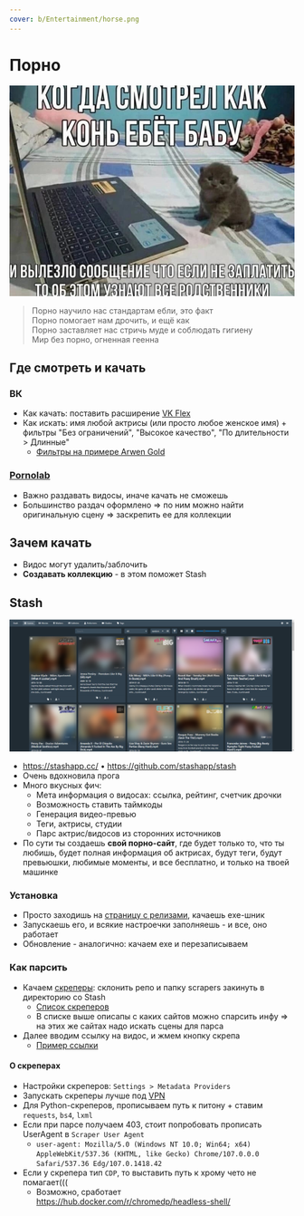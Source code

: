 ```yaml
---
cover: b/Entertainment/horse.png
---
```


# Порно

![img.png](horse.png)

> Порно научило нас стандартам ебли, это факт<br>
> Порно помогает нам дрочить, и ещё как<br>
> Порно заставляет нас стричь муде и соблюдать гигиену<br>
> Мир без порно, огненная геенна

## Где смотреть и качать

### ВК

- Как качать: поставить
  расширение [VK Flex](https://chrome.google.com/webstore/detail/vk-flex/ljbmkjikheoaglnnifnghjbknejbmhap?hl=ru)
- Как искать: имя любой актрисы (или просто любое женское имя) + фильтры "Без ограничений", "Высокое качество", "По
  длительности > Длинные"
    - [Фильтры на примере Arwen Gold](https://vk.com/video?hd=1&len=2&notsafe=1&q=arwen%20gold)

### [Pornolab](http://pornolab.net/)

- Важно раздавать видосы, иначе качать не сможешь
- Большинство раздач оформлено => по ним можно найти оригинальную сцену => заскрепить ее для коллекции

## Зачем качать

- Видос могут удалить/заблочить
- **Создавать коллекцию** - в этом поможет Stash

## Stash

![stash](stash.png)

- https://stashapp.cc/ • https://github.com/stashapp/stash
- Очень вдохновила прога
- Много вкусных фич:
    - Мета информация о видосах: ссылка, рейтинг, счетчик дрочки
    - Возможность ставить таймкоды
    - Генерация видео-превью
    - Теги, актрисы, студии
    - Парс актрис/видосов из сторонних источников
- По сути ты создаешь **свой порно-сайт**, где будет только то, что ты любишь, будет полная информация об актрисах,
  будут теги, будут превьюшки, любимые моменты, и все бесплатно, и только на твоей машинке 

### Установка

- Просто заходишь на [страницу с релизами](https://github.com/stashapp/stash/releases), качаешь exe-шник
- Запускаешь его, и всякие настроечки заполняешь - и все, оно работает
- Обновление - аналогично: качаем exe и перезаписываем

### Как парсить

- Качаем [скреперы](https://github.com/stashapp/CommunityScrapers): склонить репо и папку scrapers закинуть в
  директорию со Stash
    - [Список скреперов](https://github.com/stashapp/CommunityScrapers/blob/master/SCRAPERS-LIST.md)
    - В списке выше описапы с каких сайтов можно спарсить инфу => на этих же сайтах надо искать сцены для парса
- Далее вводим ссылку на видос, и жмем кнопку скрепа
    - [Пример ссылки](https://www.21sextury.com/en/video/assholefever/Anal-Stretching-Session/97175)

#### О скреперах

- Настройки скреперов: `Settings > Metadata Providers`
- Запускать скреперы лучше под [VPN](../Tech/VPN.md)
- Для Python-скреперов, прописываем путь к питону + ставим `requests`, `bs4`, `lxml`
- Если при парсе получаем 403, стоит попробовать прописать UserAgent в `Scraper User
  Agent`
    - `user-agent: Mozilla/5.0 (Windows NT 10.0; Win64; x64) AppleWebKit/537.36 (KHTML, like Gecko) Chrome/107.0.0.0 Safari/537.36 Edg/107.0.1418.42`
- Если у скрепера тип `CDP`, то выставить путь к хрому чето не помагает(((
    - Возможно, сработает https://hub.docker.com/r/chromedp/headless-shell/

